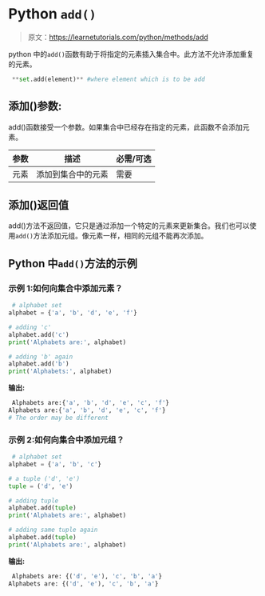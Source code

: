 # Python `add()`

> 原文：<https://learnetutorials.com/python/methods/add>

python 中的`add()`函数有助于将指定的元素插入集合中。此方法不允许添加重复的元素。

```py
 **set.add(element)** #where element which is to be add 

```

## 添加()参数:

add()函数接受一个参数。如果集合中已经存在指定的元素，此函数不会添加元素。

| 参数 | 描述 | 必需/可选 |
| --- | --- | --- |
| 元素 | 添加到集合中的元素 | 需要 |

## 添加()返回值

add()方法不返回值，它只是通过添加一个特定的元素来更新集合。我们也可以使用`add()`方法添加元组。像元素一样，相同的元组不能再次添加。

## Python 中`add()`方法的示例

### 示例 1:如何向集合中添加元素？

```py
 # alphabet set
alphabet = {'a', 'b', 'd', 'e', 'f'}

# adding 'c'
alphabet.add('c')
print('Alphabets are:', alphabet)

# adding 'b' again
alphabet.add('b')
print('Alphabets:', alphabet) 

```

**输出:**

```py
 Alphabets are:{'a', 'b', 'd', 'e', 'c', 'f'}
Alphabets are:{'a', 'b', 'd', 'e', 'c', 'f'}
# The order may be different 
```

### 示例 2:如何向集合中添加元组？

```py
 # alphabet set
alphabet = {'a', 'b', 'c'}

# a tuple ('d', 'e')
tuple = ('d', 'e')

# adding tuple
alphabet.add(tuple)
print('Alphabets are:', alphabet)

# adding same tuple again
alphabet.add(tuple)
print('Alphabets are:', alphabet) 

```

**输出:**

```py
 Alphabets are: {('d', 'e'), 'c', 'b', 'a'}
Alphabets are: {('d', 'e'), 'c', 'b', 'a'} 
```